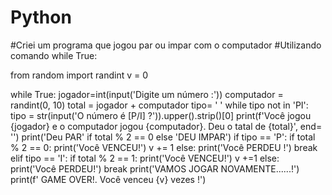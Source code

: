 # Python
#Criei um programa que jogou par ou impar com o computador
#Utilizando comando while True:

from random import randint
v = 0

while True:
    jogador=int(input('Digite um número :'))
    computador = randint(0, 10)
    total = jogador + computador
    tipo= ' '
    while tipo not in 'PI':
        tipo = str(input('O número é [P/I] ?')).upper().strip()[0]
    print(f'Você jogou {jogador} e o computador jogou {computador}. Deu o tatal de {total}', end= '')
    print('Deu PAR' if total % 2 == 0 else 'DEU IMPAR')
    if tipo == 'P':
        if total % 2 == 0:
            print('Você VENCEU!')
            v += 1
        else:
            print('Você PERDEU !')
            break
    elif tipo == 'I':
        if total % 2 == 1:
            print('Você VENCEU!')
            v +=1
        else:
            print('Você PERDEU!')
            break
    print('VAMOS JOGAR NOVAMENTE......!')
print(f' GAME OVER!. Você venceu {v} vezes !')
